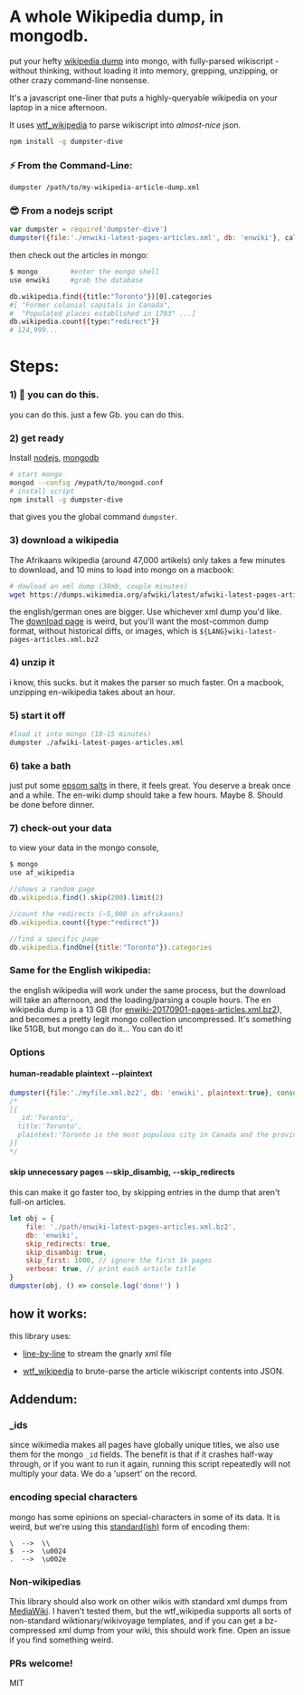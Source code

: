 # A whole Wikipedia dump, in mongodb.
put your hefty [wikipedia dump](https://dumps.wikimedia.org) into mongo, with fully-parsed wikiscript - without thinking, without loading it into memory, grepping, unzipping, or other crazy command-line nonsense.

It's a javascript one-liner that puts a highly-queryable wikipedia on your laptop in a nice afternoon.

It uses [wtf_wikipedia](https://github.com/spencermountain/wtf_wikipedia) to parse wikiscript into *almost-nice* json.

```bash
npm install -g dumpster-dive
```
### ⚡ From the Command-Line:
```bash
dumpster /path/to/my-wikipedia-article-dump.xml
```
### 😎 From a nodejs script
```js
var dumpster = require('dumpster-dive')
dumpster({file:'./enwiki-latest-pages-articles.xml', db: 'enwiki'}, callback)
```

then check out the articles in mongo:
````bash
$ mongo        #enter the mongo shell
use enwiki     #grab the database

db.wikipedia.find({title:"Toronto"})[0].categories
#[ "Former colonial capitals in Canada",
#  "Populated places established in 1793" ...]
db.wikipedia.count({type:"redirect"})
# 124,999...
````

# Steps:

### 1) 💪 you can do this.
you can do this.
just a few Gb. you can do this.

### 2) get ready
Install [nodejs](https://nodejs.org/en/), [mongodb](https://docs.mongodb.com/manual/installation/)

```bash
# start mongo
mongod --config /mypath/to/mongod.conf
# install script
npm install -g dumpster-dive
```
that gives you the global command `dumpster`.

### 3) download a wikipedia
The Afrikaans wikipedia (around 47,000 artikels) only takes a few minutes to download, and 10 mins to load into mongo on a macbook:
```bash
# dowload an xml dump (38mb, couple minutes)
wget https://dumps.wikimedia.org/afwiki/latest/afwiki-latest-pages-articles.xml.bz2
```
the english/german ones are bigger. Use whichever xml dump you'd like. The [download page](https://dumps.wikimedia.org) is weird, but you'll want the most-common dump format, without historical diffs, or images, which is `${LANG}wiki-latest-pages-articles.xml.bz2 `

### 4) unzip it
i know, this sucks. but it makes the parser so much faster. On a macbook, unzipping en-wikipedia takes about an hour.

### 5) start it off
```bash
#load it into mongo (10-15 minutes)
dumpster ./afwiki-latest-pages-articles.xml
```
### 6) take a bath
just put some [epsom salts](https://www.youtube.com/watch?v=QSlIHCu2Smw) in there, it feels great. You deserve a break once and a while. The en-wiki dump should take a few hours. Maybe 8. Should be done before dinner.

### 7) check-out your data
to view your data in the mongo console,
````javascript
$ mongo
use af_wikipedia

//shows a random page
db.wikipedia.find().skip(200).limit(2)

//count the redirects (~5,000 in afrikaans)
db.wikipedia.count({type:"redirect"})

//find a specific page
db.wikipedia.findOne({title:"Toronto"}).categories
````

### Same for the English wikipedia:
the english wikipedia will work under the same process, but
the download will take an afternoon, and the loading/parsing a couple hours. The en wikipedia dump is a 13 GB (for [enwiki-20170901-pages-articles.xml.bz2](https://dumps.wikimedia.org/enwiki/20170901/enwiki-20170901-pages-articles.xml.bz2)), and becomes a pretty legit mongo collection uncompressed. It's something like 51GB, but mongo can do it... You can do it!


### Options
#### human-readable plaintext **--plaintext**
```js
dumpster({file:'./myfile.xml.bz2', db: 'enwiki', plaintext:true}, console.log)
/*
[{
  _id:'Toronto',
  title:'Toronto',
  plaintext:'Toronto is the most populous city in Canada and the provincial capital...'
}]
*/
```

#### skip unnecessary pages **--skip_disambig**, **--skip_redirects**
this can make it go faster too, by skipping entries in the dump that aren't full-on articles.
```js
let obj = {
	file: './path/enwiki-latest-pages-articles.xml.bz2',
	db: 'enwiki',
	skip_redirects: true,
	skip_disambig: true,
	skip_first: 1000, // ignore the first 1k pages
	verbose: true, // print each article title
}
dumpster(obj, () => console.log('done!') )
```

## how it works:
this library uses:
* [line-by-line](https://www.npmjs.com/package/line-by-line) to stream the gnarly xml file

* [wtf_wikipedia](https://github.com/spencermountain/wtf_wikipedia) to brute-parse the article wikiscript contents into JSON.

## Addendum:
### \_ids
since wikimedia makes all pages have globally unique titles, we also use them for the mongo `_id` fields.
The benefit is that if it crashes half-way through, or if you want to run it again, running this script repeatedly will not multiply your data. We do a 'upsert' on the record.

### encoding special characters
mongo has some opinions on special-characters in some of its data. It is weird, but we're using this [standard(ish)](https://stackoverflow.com/a/30254815/168877) form of encoding them:
```
\  -->  \\
$  -->  \u0024
.  -->  \u002e
```
### Non-wikipedias
This library should also work on other wikis with standard xml dumps from [MediaWiki](https://www.mediawiki.org/wiki/MediaWiki). I haven't tested them, but the wtf_wikipedia supports all sorts of non-standard wiktionary/wikivoyage templates, and if you can get a bz-compressed xml dump from your wiki, this should work fine. Open an issue if you find something weird.

### PRs welcome!
MIT
